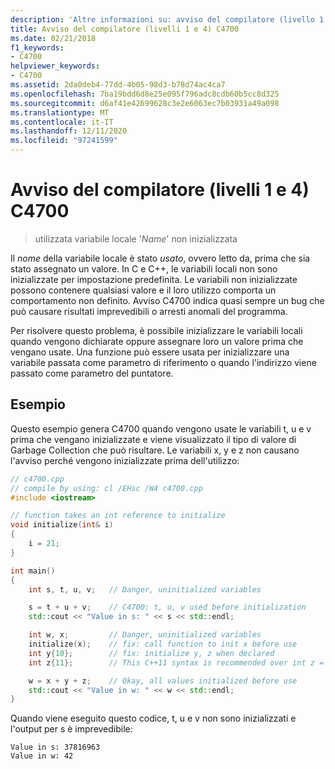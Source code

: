 ```yaml
---
description: 'Altre informazioni su: avviso del compilatore (livello 1 e livello 4) C4700'
title: Avviso del compilatore (livelli 1 e 4) C4700
ms.date: 02/21/2018
f1_keywords:
- C4700
helpviewer_keywords:
- C4700
ms.assetid: 2da0deb4-77dd-4b05-98d3-b78d74ac4ca7
ms.openlocfilehash: 7ba19bdd6d8e25e095f796adc8cdb60b5cc8d325
ms.sourcegitcommit: d6af41e42699628c3e2e6063ec7b03931a49a098
ms.translationtype: MT
ms.contentlocale: it-IT
ms.lasthandoff: 12/11/2020
ms.locfileid: "97241599"
---
```

# <a name="compiler-warning-level-1-and-level-4-c4700"></a>Avviso del compilatore (livelli 1 e 4) C4700

> utilizzata variabile locale '*Name*' non inizializzata

Il *nome* della variabile locale è stato *usato*, ovvero letto da, prima che sia stato assegnato un valore. In C e C++, le variabili locali non sono inizializzate per impostazione predefinita. Le variabili non inizializzate possono contenere qualsiasi valore e il loro utilizzo comporta un comportamento non definito. Avviso C4700 indica quasi sempre un bug che può causare risultati imprevedibili o arresti anomali del programma.

Per risolvere questo problema, è possibile inizializzare le variabili locali quando vengono dichiarate oppure assegnare loro un valore prima che vengano usate. Una funzione può essere usata per inizializzare una variabile passata come parametro di riferimento o quando l'indirizzo viene passato come parametro del puntatore.

## <a name="example"></a>Esempio

Questo esempio genera C4700 quando vengono usate le variabili t, u e v prima che vengano inizializzate e viene visualizzato il tipo di valore di Garbage Collection che può risultare. Le variabili x, y e z non causano l'avviso perché vengono inizializzate prima dell'utilizzo:

```cpp
// c4700.cpp
// compile by using: cl /EHsc /W4 c4700.cpp
#include <iostream>

// function takes an int reference to initialize
void initialize(int& i)
{
    i = 21;
}

int main()
{
    int s, t, u, v;   // Danger, uninitialized variables

    s = t + u + v;    // C4700: t, u, v used before initialization
    std::cout << "Value in s: " << s << std::endl;

    int w, x;         // Danger, uninitialized variables
    initialize(x);    // fix: call function to init x before use
    int y{10};        // fix: initialize y, z when declared
    int z{11};        // This C++11 syntax is recommended over int z = 11;

    w = x + y + z;    // Okay, all values initialized before use
    std::cout << "Value in w: " << w << std::endl;
}
```

Quando viene eseguito questo codice, t, u e v non sono inizializzati e l'output per s è imprevedibile:

```Output
Value in s: 37816963
Value in w: 42
```
